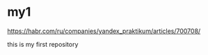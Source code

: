 # my1
https://habr.com/ru/companies/yandex_praktikum/articles/700708/ 

this is my first repository
